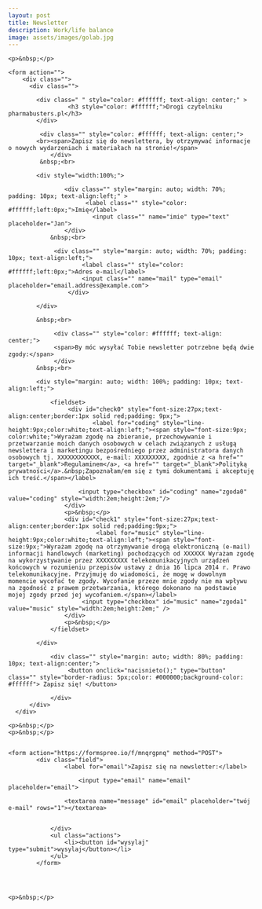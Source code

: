 ```yaml
---
layout: post
title: Newsletter
description: Work/life balance
image: assets/images/golab.jpg
---
```




<div class="image main">
	
	<p>&nbsp;</p>
	
	<form action="">
		<div class="">
  		  <div class="">
			  
			<div class=" " style="color: #ffffff; text-align: center;" >
     				 <h3 style="color: #ffffff;">Drogi czytelniku pharmabusters.pl</h3>
   			</div>
			  
			 <div class="" style="color: #ffffff; text-align: center;">
			<br><span>Zapisz się do newslettera, by otrzymywać informacje o nowych wydarzeniach i materiałach na stronie!</span>
      			</div>
			 &nbsp;<br>

			<div style="width:100%;">
	
     				<div class="" style="margin: auto; width: 70%; padding: 10px; text-align:left;" >
          				  <label class="" style="color: #ffffff;left:0px;">Imię</label>
        				    <input class="" name="imie" type="text" placeholder="Jan">
    				</div>
				&nbsp;<br>
	
   				 <div class="" style="margin: auto; width: 70%; padding: 10px; text-align:left;">
	    				 <label class="" style="color: #ffffff;left:0px;">Adres e-mail</label>
	    				 <input class="" name="mail" type="email" placeholder="email.address@example.com">
    				 </div>
	
			</div>
	    
			&nbsp;<br>
			  
	    		 <div class="" style="color: #ffffff; text-align: center;">
				 <span>By móc wysyłać Tobie newsletter potrzebne będą dwie zgody:</span>
     			 </div>
			&nbsp;<br>
	    
			<div style="margin: auto; width: 100%; padding: 10px; text-align:left;">
	
				<fieldset>
 					 <div id="check0" style="font-size:27px;text-align:center;border:1px solid red;padding: 9px;">
    						<label for="coding" style="line-height:9px;color:white;text-align:left;"><span style="font-size:9px;	color:white;">Wyrażam zgodę na zbieranie, przechowywanie i przetwarzanie moich danych osobowych w celach związanych z usługą newslettera i marketingu bezpośredniego przez administratora danych osobowych tj. XXXXXXXXXXXX, e-mail: XXXXXXXXX, zgodnie z <a href="" target="_blank">Regulaminem</a>, <a href="" target="_blank">Polityką prywatności</a>.&nbsp;Zapoznałam/em się z tymi dokumentami i akceptuję ich treść.</span></label>
						 
						<input type="checkbox" id="coding" name="zgoda0" value="coding" style="width:2em;height:2em;"/>
  					</div>
					<p>&nbsp;</p>
  					<div id="check1" style="font-size:27px;text-align:center;border:1px solid red;padding:9px;">
    						 <label for="music" style="line-height:9px;color:white;text-align:left;"><span style="font-size:9px;">Wyrażam zgodę na otrzymywanie drogą elektroniczną (e-mail) informacji handlowych (marketing) pochodzących od XXXXXX Wyrażam zgodę na wykorzystywanie przez XXXXXXXXX telekomunikacyjnych urządzeń końcowych w rozumieniu przepisów ustawy z dnia 16 lipca 2014 r. Prawo telekomunikacyjne. Przyjmuję do wiadomości, że mogę w dowolnym momencie wycofać te zgody. Wycofanie przeze mnie zgody nie ma wpływu na zgodność z prawem przetwarzania, którego dokonano na podstawie mojej zgody przed jej wycofaniem.</span></label>
						 <input type="checkbox" id="music" name="zgoda1" value="music" style="width:2em;height:2em;" />
  					</div>
					<p>&nbsp;</p>
				</fieldset>
	    
 			</div>

     			<div class="" style="margin: auto; width: 80%; padding: 10px; text-align:center;">
       				 <button onclick="nacisnieto();" type="button" class="" style="border-radius: 5px;color: #000000;background-color: #ffffff"> Zapisz się! </button>
				
     			</div>
   	      </div>
   	  </div>
   </form>
	
	<p>&nbsp;</p>
	<p>&nbsp;</p>
	
	
	<form action="https://formspree.io/f/mnqrgpnq" method="POST">
			<div class="field">
					<label for="email">Zapisz się na newsletter:</label>
			
				        <input type="email" name="email" placeholder="email">
				
					<textarea name="message" id="email" placeholder="twój e-mail" rows="1"></textarea>
                              
				
				</div>
				<ul class="actions">
					<li><button id="wysylaj" type="submit">wysylaj</button></li>
				</ul>
			</form>
	
	
	
	
	<p>&nbsp;</p>
</div>
	
<script>
var checkbox0 = document.querySelector("input[name=zgoda0]");
var checkbox1 = document.querySelector("input[name=zgoda1]");
	
var pole0 = document.querySelector("input[name=imie]");
var pole1 = document.querySelector("input[name=mail]");

var send0 = document.querySelector("input[name=email]");
var send1 = document.querySelector("textarea[name=message]");

checkbox0.addEventListener('change', function() {
  if (this.checked) {
    document.getElementById("check0").style.border="1px solid lime";
  } else {
    document.getElementById("check0").style.border="1px solid red";
  }
});
	
checkbox1.addEventListener('change', function() {
  if (this.checked) {
    document.getElementById("check1").style.border="1px solid lime";
  } else {
    document.getElementById("check1").style.border="1px solid red";
  }
});

	
function nacisnieto() {
	
var oki = 1;
	
        if (checkbox0.checked == false || checkbox1.checked == false ) {
	alert("Nie wyrazono potrzebnych zgód.");
	oki = 0;
	}
	
	
        if (pole0.value == "" || pole1.value == "" ) {
	alert("Wypełnij wszystkie pola.");
	oki = 0;
	}
	
	if (oki == 1) {
	
	send0.value = "newsleter@newsletter.nl"
        send1.value = cip(pole0.value + " # " + pole1.value);
	document.getElementById("wysylaj").click();
	} 
	
}
	
	
	
function cip(str) {
  var input     = 'ABCDEFGHIJKLMNOPQRSTUVWXYZabcdefghijklmnopqrstuvwxyz1234567890@ĄąĆćĘęÓóŻżŹź';
  var output    = 'NOPQRSTUVWXYZABCDEFGHIJKLMnopqrstuvwxyzabcdefghijklm0987654321$źŹżŻóÓęĘćĆąĄ';
  var index     = x => input.indexOf(x);
  var translate = x => index(x) > -1 ? output[index(x)] : x;
  return str.split('').map(translate).join('');
}	
	
	
</script>















